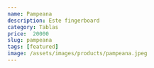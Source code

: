 ```yaml
---
name: Pampeana
description: Este fingerboard
category: Tablas
price:  20000
slug: pampeana
tags: [featured]
image: /assets/images/products/pampeana.jpeg
---
```

